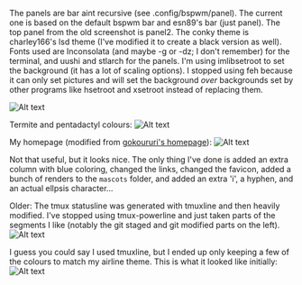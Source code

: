 The panels are bar aint recursive (see .config/bspwm/panel). The current one is based on the default bspwm bar and esn89's bar (just panel). The top panel from the old screenshot is panel2.
The conky theme is charley166's lsd theme (I've modified it to create a black version as well).
Fonts used are Inconsolata (and maybe -g or -dz; I don't remember) for the terminal, and uushi and stlarch for the panels.
I'm using imlibsetroot to set the background (it has a lot of scaling options). I stopped using feh because it can only set pictures and will set the background _over_ backgrounds set by other programs like hsetroot and xsetroot instead of replacing them.

![Alt text](https://raw.github.com/angelic-sedition/dotfiles/master/aesthetics/clean.png "Clean Desktop")

Termite and pentadactyl colours:
![Alt text](https://raw.github.com/angelic-sedition/dotfiles/master/aesthetics/term_and_penta_colours.png "Term and Penta Colours")

My homepage (modified from [gokoururi's homepage](https://github.com/gokoururi/homepage)):
![Alt text](https://raw.github.com/angelic-sedition/dotfiles/master/aesthetics/homepage.png "HOMEPAGE")

Not that useful, but it looks nice. The only thing I've done is added an extra column with blue coloring, changed the links, changed the favicon, added a bunch of renders to the `mascots` folder, and added an extra 'i', a hyphen, and an actual ellpsis character…

Older:
The tmux statusline was generated with tmuxline and then heavily modified. I've stopped using tmux-powerline and just taken parts of the segments I like (notably the git staged and git modified parts on the left).
![Alt text](https://raw.github.com/angelic-sedition/dotfiles/master/aesthetics/tmux_statusline.png "SCREENSHOT")

I guess you could say I used tmuxline, but I ended up only keeping a few of the colours to match my airline theme. This is what it looked like initially:
![Alt text](https://raw.github.com/angelic-sedition/dotfiles/master/aesthetics/tmuxline.png "Tmuxline")

